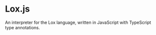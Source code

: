 # Lox.js

An interpreter for the Lox language, written in JavaScript with TypeScript type annotations.
